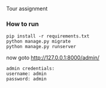 Tour assignment

### How to run

```
pip install -r requirements.txt
python manage.py migrate
python manage.py runserver
```

now goto http://127.0.0.1:8000/admin/

```
admin credentials:
username: admin
password: admin
```